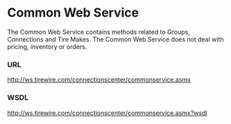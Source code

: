 # Common Web Service

The Common Web Service contains methods related to Groups, Connections and Tire Makes. The Common Web Service does not deal with pricing, inventory or orders.

### URL
http://ws.tirewire.com/connectionscenter/commonservice.asmx

### WSDL
http://ws.tirewire.com/connectionscenter/commonservice.asmx?wsdl
